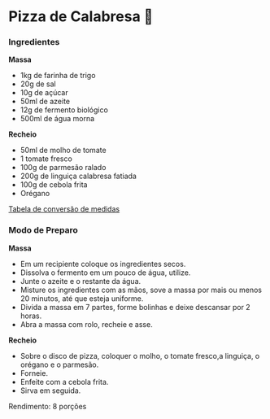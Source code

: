 # Pizza de Calabresa :pizza:

### Ingredientes

**Massa**

- 1kg de farinha de trigo
- 20g de sal
- 10g de açúcar
- 50ml de azeite
- 12g de fermento biológico
- 500ml de água morna

**Recheio**

- 50ml de molho de tomate
- 1 tomate fresco
- 100g de parmesão ralado
- 200g de linguiça calabresa fatiada
- 100g de cebola frita
- Orégano

[Tabela de conversão de medidas](https://www.comidaereceitas.com.br/informacoes/tabela-de-medidas.html)

### Modo de Preparo

**Massa**

- Em um recipiente coloque os ingredientes secos.
- Dissolva o fermento em um pouco de água, utilize.
- Junte o azeite e o restante da água.
- Misture os ingredientes com as mãos, sove a massa por mais ou menos 20 minutos, até que esteja uniforme.
- Divida a massa em 7 partes, forme bolinhas e deixe descansar por 2 horas.
- Abra a massa com rolo, recheie e asse.

**Recheio**

- Sobre o disco de pizza, coloquer o molho, o tomate fresco,a linguiça, o orégano e o parmesão.
- Forneie.
- Enfeite com a cebola frita.
- Sirva em seguida.

Rendimento: 8 porções